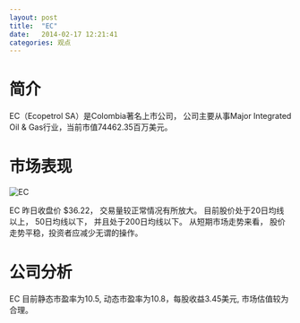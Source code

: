 ```yaml
---
layout: post
title:  "EC"
date:   2014-02-17 12:21:41
categories: 观点
---
```


# 简介
EC（Ecopetrol SA）是Colombia著名上市公司，
公司主要从事Major Integrated Oil & Gas行业，当前市值74462.35百万美元。

# 市场表现

![EC](http://finviz.com/chart.ashx?t=EC&ty=c&ta=1&p=d&s=l)

EC 昨日收盘价 $36.22，
交易量较正常情况有所放大。
目前股价处于20日均线以上，
50日均线以下，
并且处于200日均线以下。
从短期市场走势来看，
股价走势平稳，投资者应减少无谓的操作。

# 公司分析
EC 目前静态市盈率为10.5, 动态市盈率为10.8，每股收益3.45美元,
市场估值较为合理。

